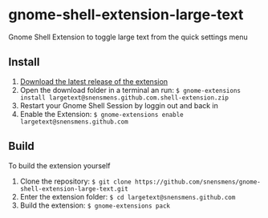 # gnome-shell-extension-large-text
 Gnome Shell Extension to toggle large text from the quick settings menu

## Install
1. [Download the latest release of the extension](https://github.com/snensmens/gnome-shell-extension-large-text/releases)
2. Open the download folder in a terminal an run: `$ gnome-extensions install largetext@snensmens.github.com.shell-extension.zip`
3. Restart your Gnome Shell Session by loggin out and back in
4. Enable the Extension: `$ gnome-extensions enable largetext@snensmens.github.com`

## Build
To build the extension yourself

1. Clone the repository: `$ git clone https://github.com/snensmens/gnome-shell-extension-large-text.git`
2. Enter the extension folder: `$ cd largetext@snensmens.github.com`
3. Build the extension: `$ gnome-extensions pack`